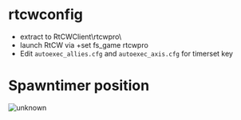 # rtcwconfig
- extract to RtCWClient\rtcwpro\ 
- launch RtCW via +set fs_game rtcwpro 
- Edit `autoexec_allies.cfg` and `autoexec_axis.cfg` for timerset key

# Spawntimer position
![unknown](https://user-images.githubusercontent.com/17746981/129164700-b8c25fda-09ce-4c96-a6c5-98cc4620c127.png)
